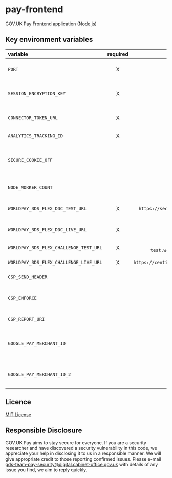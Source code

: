 # pay-frontend
GOV.UK Pay Frontend application (Node.js)

## Key environment variables

| variable                                 | required   | default value                                                   | Description                                                                                                                                           |
| :--------------------------------------- | :--------: | :-------------------------------------------------------------: | :---------------------------------------------------------------------------------------------------------------------------------------------------- |
| `PORT`                                   | X          | 9200                                                            | The port number for the express server to be bound at runtime                                                                                         |
| `SESSION_ENCRYPTION_KEY`                 | X          |                                                                 | key to be used by the cookie encryption algorithm. Should be a large unguessable string ([More Info](https://www.npmjs.com/package/client-sessions)). |
| `CONNECTOR_TOKEN_URL`                    | X          |                                                                 | The connector endpoint to use when validating the one time token.                                                                                     |
| `ANALYTICS_TRACKING_ID`                  | X          |                                                                 | Tracking ID to be used by 'Google-Analytics'.                                                                                                         |
| `SECURE_COOKIE_OFF`                      |            | false/undefined                                                 | To switch off generating secure cookies. Set this to `true` only if you are running self service in a `non HTTPS` environment.                        |
| `NODE_WORKER_COUNT`                      |            | 1                                                               | The number of worker threads started by node cluster when run in production mode                                                                      |
| `WORLDPAY_3DS_FLEX_DDC_TEST_URL`         | X          | `https://secure-test.worldpay.com/shopper/3ds/ddc.html`         | URL for Device Data Collection (DDC) initiation in TEST                                                                                               |
| `WORLDPAY_3DS_FLEX_DDC_LIVE_URL`         | X          |                                                                 | URL for Device Data Collection (DDC) initiation in LIVE                                                                                               |
| `WORLDPAY_3DS_FLEX_CHALLENGE_TEST_URL`   | X          | `https://secure-test.worldpay.com/shopper/3ds/challenge.html`   | Pointing to Worldpay's TEST 3ds flex challenge URL.                                                                                                   |
| `WORLDPAY_3DS_FLEX_CHALLENGE_LIVE_URL`   | X          | `https://centinelapi.cardinalcommerce.com/V2/Cruise/StepUp`     | Pointing to Worldpay's LIVE 3ds flex challenge URL.                                                                                                   |
| `CSP_SEND_HEADER`                        |            | false/undefined                                                 | Apply card payment contest security policy headers.                                                                                                   |
| `CSP_ENFORCE`                            |            | false/undefined                                                 | Browser will block content security policy violations if set to true, default is to only report on violations.                                        |
| `CSP_REPORT_URI`                         |            |                                                                 | URI to receive CSP violation reports.                                                                                                                 |
| `GOOGLE_PAY_MERCHANT_ID`                 |            |                                                                 | Merchant ID used to identify GOV.UK Pay to Google when making a payment request. This ID is got from the Google Pay Developer Profile.                |
| `GOOGLE_PAY_MERCHANT_ID_2`               |            |                                                                 | The same as GOOGLE_PAY_MERCHANT_ID, but used to rotate to a new merchant id in a safe way.                                                            |

## Licence

[MIT License](LICENSE)

## Responsible Disclosure

GOV.UK Pay aims to stay secure for everyone. If you are a security researcher and have discovered a security vulnerability in this code, we appreciate your help in disclosing it to us in a responsible manner. We will give appropriate credit to those reporting confirmed issues. Please e-mail gds-team-pay-security@digital.cabinet-office.gov.uk with details of any issue you find, we aim to reply quickly.
